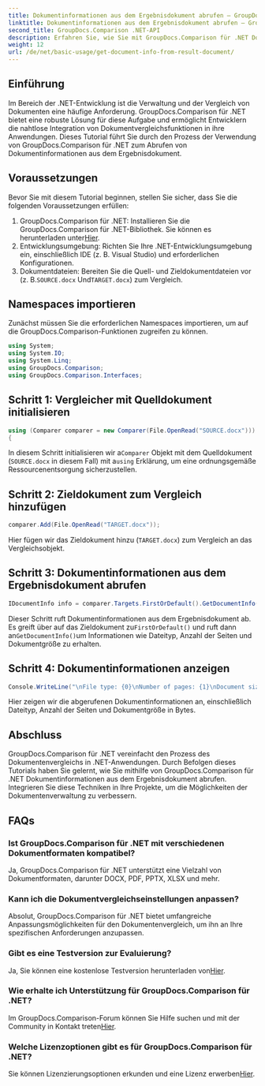 ```yaml
---
title: Dokumentinformationen aus dem Ergebnisdokument abrufen – GroupDocs.Comparison für .NET
linktitle: Dokumentinformationen aus dem Ergebnisdokument abrufen – GroupDocs.Comparison für .NET
second_title: GroupDocs.Comparison .NET-API
description: Erfahren Sie, wie Sie mit GroupDocs.Comparison für .NET Dokumentinformationen aus einem Ergebnisdokument abrufen. Einfache Schritte für .NET-Entwickler erklärt.
weight: 12
url: /de/net/basic-usage/get-document-info-from-result-document/
---
```

## Einführung
Im Bereich der .NET-Entwicklung ist die Verwaltung und der Vergleich von Dokumenten eine häufige Anforderung. GroupDocs.Comparison für .NET bietet eine robuste Lösung für diese Aufgabe und ermöglicht Entwicklern die nahtlose Integration von Dokumentvergleichsfunktionen in ihre Anwendungen. Dieses Tutorial führt Sie durch den Prozess der Verwendung von GroupDocs.Comparison für .NET zum Abrufen von Dokumentinformationen aus dem Ergebnisdokument. 
## Voraussetzungen
Bevor Sie mit diesem Tutorial beginnen, stellen Sie sicher, dass Sie die folgenden Voraussetzungen erfüllen:
1. GroupDocs.Comparison für .NET: Installieren Sie die GroupDocs.Comparison für .NET-Bibliothek. Sie können es herunterladen unter[Hier](https://releases.groupdocs.com/comparison/net/).
2. Entwicklungsumgebung: Richten Sie Ihre .NET-Entwicklungsumgebung ein, einschließlich IDE (z. B. Visual Studio) und erforderlichen Konfigurationen.
3.  Dokumentdateien: Bereiten Sie die Quell- und Zieldokumentdateien vor (z. B.`SOURCE.docx` Und`TARGET.docx`) zum Vergleich.

## Namespaces importieren
Zunächst müssen Sie die erforderlichen Namespaces importieren, um auf die GroupDocs.Comparison-Funktionen zugreifen zu können.

```csharp
using System;
using System.IO;
using System.Linq;
using GroupDocs.Comparison;
using GroupDocs.Comparison.Interfaces;
```

## Schritt 1: Vergleicher mit Quelldokument initialisieren
```csharp
using (Comparer comparer = new Comparer(File.OpenRead("SOURCE.docx")))
{
```
 In diesem Schritt initialisieren wir a`Comparer` Objekt mit dem Quelldokument (`SOURCE.docx` in diesem Fall) mit a`using` Erklärung, um eine ordnungsgemäße Ressourcenentsorgung sicherzustellen.
## Schritt 2: Zieldokument zum Vergleich hinzufügen
```csharp
comparer.Add(File.OpenRead("TARGET.docx"));
```
Hier fügen wir das Zieldokument hinzu (`TARGET.docx`) zum Vergleich an das Vergleichsobjekt.
## Schritt 3: Dokumentinformationen aus dem Ergebnisdokument abrufen
```csharp
IDocumentInfo info = comparer.Targets.FirstOrDefault().GetDocumentInfo();
```
 Dieser Schritt ruft Dokumentinformationen aus dem Ergebnisdokument ab. Es greift über auf das Zieldokument zu`FirstOrDefault()` und ruft dann an`GetDocumentInfo()`um Informationen wie Dateityp, Anzahl der Seiten und Dokumentgröße zu erhalten.
## Schritt 4: Dokumentinformationen anzeigen
```csharp
Console.WriteLine("\nFile type: {0}\nNumber of pages: {1}\nDocument size: {2} bytes", info.FileType, info.PageCount, info.Size);
```
Hier zeigen wir die abgerufenen Dokumentinformationen an, einschließlich Dateityp, Anzahl der Seiten und Dokumentgröße in Bytes.

## Abschluss
GroupDocs.Comparison für .NET vereinfacht den Prozess des Dokumentenvergleichs in .NET-Anwendungen. Durch Befolgen dieses Tutorials haben Sie gelernt, wie Sie mithilfe von GroupDocs.Comparison für .NET Dokumentinformationen aus dem Ergebnisdokument abrufen. Integrieren Sie diese Techniken in Ihre Projekte, um die Möglichkeiten der Dokumentenverwaltung zu verbessern.
## FAQs
### Ist GroupDocs.Comparison für .NET mit verschiedenen Dokumentformaten kompatibel?
Ja, GroupDocs.Comparison für .NET unterstützt eine Vielzahl von Dokumentformaten, darunter DOCX, PDF, PPTX, XLSX und mehr.
### Kann ich die Dokumentvergleichseinstellungen anpassen?
Absolut, GroupDocs.Comparison für .NET bietet umfangreiche Anpassungsmöglichkeiten für den Dokumentenvergleich, um ihn an Ihre spezifischen Anforderungen anzupassen.
### Gibt es eine Testversion zur Evaluierung?
 Ja, Sie können eine kostenlose Testversion herunterladen von[Hier](https://releases.groupdocs.com/).
### Wie erhalte ich Unterstützung für GroupDocs.Comparison für .NET?
 Im GroupDocs.Comparison-Forum können Sie Hilfe suchen und mit der Community in Kontakt treten[Hier](https://forum.groupdocs.com/c/comparison/12).
### Welche Lizenzoptionen gibt es für GroupDocs.Comparison für .NET?
 Sie können Lizenzierungsoptionen erkunden und eine Lizenz erwerben[Hier](https://purchase.groupdocs.com/buy).